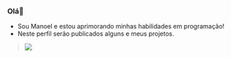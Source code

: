 ### Olá👋
- Sou Manoel e estou aprimorando minhas habilidades em programação!
- Neste perfil serão publicados alguns e meus projetos.
> ![](https://giffiles.alphacoders.com/719/7199.gif)
<!--
**Henriquezeiro/Henriquezeiro** is a ✨ _special_ ✨ repository because its `README.md` (this file) appears on your GitHub profile.

Here are some ideas to get you started:

- 🔭 I’m currently working on ...
- 🌱 I’m currently learning ...
- 👯 I’m looking to collaborate on ...
- 🤔 I’m looking for help with ...
- 💬 Ask me about ...
- 📫 How to reach me: ...
- 😄 Pronouns: ...
- ⚡ Fun fact: ...
-->
